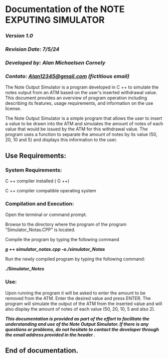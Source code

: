# **Documentation of the NOTE EXPUTING SIMULATOR**

### _Version 1.0_
### _Revision Date: 7/5/24_
### _Developed by: Alan Michaelsen Cornely_
### _Contato: Alan12345@gmail.com (fictitious email)_

 The Note Output Simulator is a program developed in C ++ to simulate the notes output from an ATM based on the user's inserted withdrawal value. This document provides an overview of program operation including describing its features, usage requirements, and information on the use license.

 The Note Output Simulator is a simple program that allows the user to insert a value to be drawn into the ATM and simulates the amount of notes of each value that would be issued by the ATM for this withdrawal value. The program uses a function to separate the amount of notes by its value (50, 20, 10 and 5) and displays this information to the user.

## **Use Requirements:**
### **System Requirements:**
C ++ compiler installed ( G ++)

C ++ compiler compatible operating system

### **Compilation and Execution:**
Open the terminal or command prompt.

Browse to the directory where the program of the program “Simulator_Notas.CPP” is located.

Compile the program by typing the following command

**_g ++ simulator_notas.cpp -o./simulator_Notas_**

Run the newly compiled program by typing the following command:

**_./Simulator_Notes_**

### **Use:**

Upon running the program it will be asked to enter the amount to be removed from the ATM.
Enter the desired value and press ENTER.
The program will simulate the output of the ATM from the inserted value and will also display the amount of notes of each value (50, 20, 10, 5 and also 2).


**_This documentation is provided as part of the effort to facilitate the understanding and use of the Note Output Simulator. If there is any questions or problems, do not hesitate to contact the developer through the email address provided in the header ._**

## **End of documentation.**
